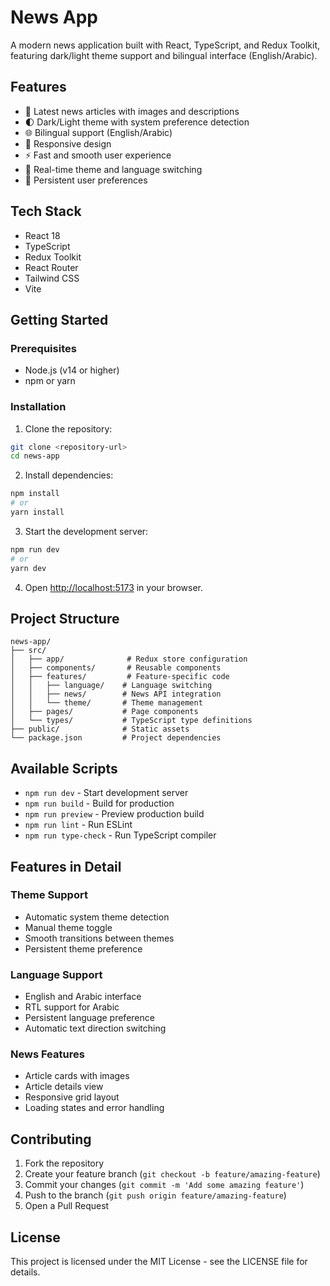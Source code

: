 # News App

A modern news application built with React, TypeScript, and Redux Toolkit, featuring dark/light theme support and bilingual interface (English/Arabic).

## Features

- 📰 Latest news articles with images and descriptions
- 🌓 Dark/Light theme with system preference detection
- 🌐 Bilingual support (English/Arabic)
- 📱 Responsive design
- ⚡ Fast and smooth user experience
- 🔄 Real-time theme and language switching
- 💾 Persistent user preferences

## Tech Stack

- React 18
- TypeScript
- Redux Toolkit
- React Router
- Tailwind CSS
- Vite

## Getting Started

### Prerequisites

- Node.js (v14 or higher)
- npm or yarn

### Installation

1. Clone the repository:

```bash
git clone <repository-url>
cd news-app
```

2. Install dependencies:

```bash
npm install
# or
yarn install
```

3. Start the development server:

```bash
npm run dev
# or
yarn dev
```

4. Open [http://localhost:5173](http://localhost:5173) in your browser.

## Project Structure

```
news-app/
├── src/
│   ├── app/              # Redux store configuration
│   ├── components/       # Reusable components
│   ├── features/         # Feature-specific code
│   │   ├── language/    # Language switching
│   │   ├── news/        # News API integration
│   │   └── theme/       # Theme management
│   ├── pages/           # Page components
│   └── types/           # TypeScript type definitions
├── public/              # Static assets
└── package.json         # Project dependencies
```

## Available Scripts

- `npm run dev` - Start development server
- `npm run build` - Build for production
- `npm run preview` - Preview production build
- `npm run lint` - Run ESLint
- `npm run type-check` - Run TypeScript compiler

## Features in Detail

### Theme Support

- Automatic system theme detection
- Manual theme toggle
- Smooth transitions between themes
- Persistent theme preference

### Language Support

- English and Arabic interface
- RTL support for Arabic
- Persistent language preference
- Automatic text direction switching

### News Features

- Article cards with images
- Article details view
- Responsive grid layout
- Loading states and error handling

## Contributing

1. Fork the repository
2. Create your feature branch (`git checkout -b feature/amazing-feature`)
3. Commit your changes (`git commit -m 'Add some amazing feature'`)
4. Push to the branch (`git push origin feature/amazing-feature`)
5. Open a Pull Request

## License

This project is licensed under the MIT License - see the LICENSE file for details.
